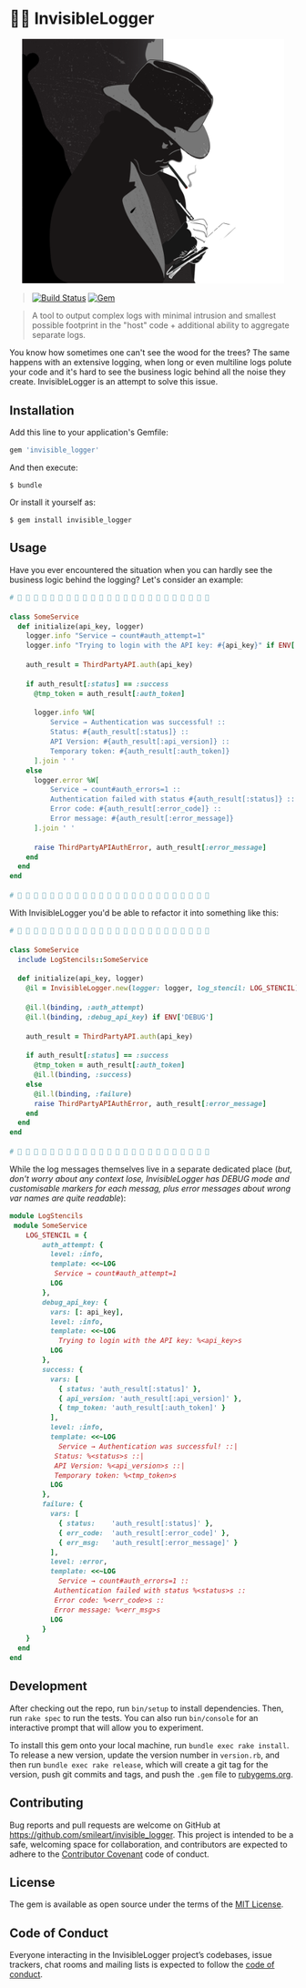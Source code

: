 # 🕵🏻‍ InvisibleLogger

<p align="center">
  <img width="460" title="hero" src ="./img/invisible_logger.png" />
</p>

> [![Build Status](https://travis-ci.org/smileart/invisible_logger.svg?branch=master)](https://travis-ci.org/smileart/invisible_logger) [![Gem](https://img.shields.io/gem/v/invisible_logger.svg)](https://rubygems.org/gems/invisible_logger)

> A tool to output complex logs with minimal intrusion and smallest possible footprint in the "host" code + additional ability to aggregate separate logs.

You know how sometimes one can't see the wood for the trees? The same happens with an extensive logging, when long or even multiline logs polute your code and it's hard to see the business logic behind all the noise they create. InvisibleLogger is an attempt to solve this issue.

## Installation

Add this line to your application's Gemfile:

```ruby
gem 'invisible_logger'
```

And then execute:

    $ bundle

Or install it yourself as:

    $ gem install invisible_logger

## Usage

Have you ever encountered the situation when you can hardly see the business logic behind the logging? Let's consider an example:

```ruby
# 🚧 🚧 🚧 🚧 🚧 🚧 🚧 🚧 🚧 🚧 🚧 🚧 🚧 🚧 🚧 🚧 🚧 🚧 🚧 🚧 🚧 🚧 🚧 🚧

class SomeService
  def initialize(api_key, logger)
    logger.info "Service → count#auth_attempt=1"
    logger.info "Trying to login with the API key: #{api_key}" if ENV['DEBUG']

    auth_result = ThirdPartyAPI.auth(api_key)

    if auth_result[:status] == :success
      @tmp_token = auth_result[:auth_token]

      logger.info %W[
          Service → Authentication was successful! ::
          Status: #{auth_result[:status]} ::
          API Version: #{auth_result[:api_version]} ::
          Temporary token: #{auth_result[:auth_token]}
      ].join ' '
    else
      logger.error %W[
          Service → count#auth_errors=1 ::
          Authentication failed with status #{auth_result[:status]} ::
          Error code: #{auth_result[:error_code]} ::
          Error message: #{auth_result[:error_message]}
      ].join ' '

      raise ThirdPartyAPIAuthError, auth_result[:error_message]
    end
  end
end

# 🚧 🚧 🚧 🚧 🚧 🚧 🚧 🚧 🚧 🚧 🚧 🚧 🚧 🚧 🚧 🚧 🚧 🚧 🚧 🚧 🚧 🚧 🚧 🚧
```

With InvisibleLogger you'd be able to refactor it into something like this:

```ruby
# 🚧 🚧 🚧 🚧 🚧 🚧 🚧 🚧 🚧 🚧 🚧 🚧 🚧 🚧 🚧 🚧 🚧 🚧 🚧 🚧 🚧 🚧 🚧 🚧

class SomeService
  include LogStencils::SomeService

  def initialize(api_key, logger)
    @il = InvisibleLogger.new(logger: logger, log_stencil: LOG_STENCIL)

    @il.l(binding, :auth_attempt)
    @il.l(binding, :debug_api_key) if ENV['DEBUG']

    auth_result = ThirdPartyAPI.auth(api_key)

    if auth_result[:status] == :success
      @tmp_token = auth_result[:auth_token]
      @il.l(binding, :success)
    else
      @il.l(binding, :failure)
      raise ThirdPartyAPIAuthError, auth_result[:error_message]
    end
  end
end

# 🚧 🚧 🚧 🚧 🚧 🚧 🚧 🚧 🚧 🚧 🚧 🚧 🚧 🚧 🚧 🚧 🚧 🚧 🚧 🚧 🚧 🚧 🚧 🚧
```

While the log messages themselves live in a separate dedicated place (*but, don't worry about any context lose, InvisibleLogger has DEBUG mode and customisable markers for each messag, plus error messages about wrong var names are quite readable*):

```ruby
module LogStencils
 module SomeService
	LOG_STENCIL = {
	    auth_attempt: {
	      level: :info,
	      template: <<~LOG
           Service → count#auth_attempt=1
	      LOG
	    },
	    debug_api_key: {
	      vars: [: api_key],
	      level: :info,
	      template: <<~LOG
	        Trying to login with the API key: %<api_key>s
	      LOG
	    },
	    success: {
	      vars: [
	        { status: 'auth_result[:status]' },
	        { api_version: 'auth_result[:api_version]' },
	        { tmp_token: 'auth_result[:auth_token]' }
	      ],
	      level: :info,
	      template: <<~LOG
	        Service → Authentication was successful! ::|
           Status: %<status>s ::|
           API Version: %<api_version>s ::|
           Temporary token: %<tmp_token>s
	      LOG
	    },
	    failure: {
	      vars: [
	        { status:    'auth_result[:status]' },
	        { err_code:  'auth_result[:error_code]' },
	        { err_msg:   'auth_result[:error_message]' }
	      ],
	      level: :error,
	      template: <<~LOG
	        Service → count#auth_errors=1 ::
           Authentication failed with status %<status>s ::
           Error code: %<err_code>s ::
           Error message: %<err_msg>s
	      LOG
	    }
    }
  end
end
```

## Development

After checking out the repo, run `bin/setup` to install dependencies. Then, run `rake spec` to run the tests. You can also run `bin/console` for an interactive prompt that will allow you to experiment.

To install this gem onto your local machine, run `bundle exec rake install`. To release a new version, update the version number in `version.rb`, and then run `bundle exec rake release`, which will create a git tag for the version, push git commits and tags, and push the `.gem` file to [rubygems.org](https://rubygems.org).

## Contributing

Bug reports and pull requests are welcome on GitHub at https://github.com/smileart/invisible_logger. This project is intended to be a safe, welcoming space for collaboration, and contributors are expected to adhere to the [Contributor Covenant](http://contributor-covenant.org) code of conduct.

## License

The gem is available as open source under the terms of the [MIT License](https://opensource.org/licenses/MIT).

## Code of Conduct

Everyone interacting in the InvisibleLogger project’s codebases, issue trackers, chat rooms and mailing lists is expected to follow the [code of conduct](https://github.com/smileart/invisible_logger/blob/master/CODE_OF_CONDUCT.md).
